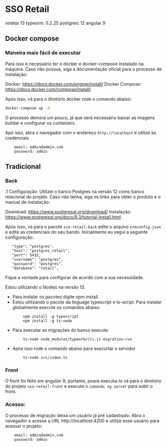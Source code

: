 
 # SSO Retail
nodejs 13
typeorm: 0.2.25 
postgres: 12
angular 9


## Docker compose
### Maneira mais fácil de executar

Para isso é necessário ter o docker e docker-compose instalado na máquina. Caso não possua, siga a documentação oficial para o processo de instalação: 

Docker: https://docs.docker.com/engine/install/
Docker Compose: https://docs.docker.com/compose/install/

Após isso, vá para o diretório docker rode o comando abaixo: 

```sh
docker-compose up -d
```

O processo demora um pouco, já que será necessário baixar as imagens buildar e configurar os containers. 

Apó isso, abra o navegador com o endereço ```http://localhost``` e utilize as credenciais 
```
    email: admin@admin.com
    password: admin
```

## Tradicional


### Back
.1 Configuração:
Utilizei o banco Postgres na versão 12 como banco relacional do projeto. Caso não tenha, siga os links para obter o produto e o manual de instalação: 

Download: https://www.postgresql.org/download/
Instalação: https://www.postgresql.org/docs/9.3/tutorial-install.html

Após isso, vá para o pacote ```sso-retail-back``` edite o arquivo ```ormconfig.json``` e edite as credenciais do seu bando. Inicialmente eu segui a seguinte configuração: 

```
   "type": "postgres",
   "host": "postgres_retail",
   "port": 5432,
   "username": "postgres",
   "password": "postgres",
   "database": "retail",     
```

Fique a vontade para configurar de acordo com a sua necessidade. 

Estou utilizando o Nodejs na versão 13. 
* Para instalar os pacotes digite npm install. 
* Estou utilizando o pacote da linguage typescript e ts-script. Para instalar globalmente execute os comandos abaixo: 
```
        npm install -g typescript
        npm install -g ts-node
```
* Para executar as migrações do banco execute: 
```
        ts-node node_modules/typeorm/cli.js migration:run
```
* Após isso rode o comando abaixo para execurtar o servidor
```
        ts-node src/index.ts
```  


### Front

O front foi feito em anguliar 9, portanto, poara executa-lo vá para o diretório do projeto ```sso-retail-front``` e execute o ```comando ng server``` para subir o front. 

    
### Acesso: 

O processo de migração deixa um usuário já pré cadastrado. Abra o navegador e acesse a URL http://localhost:4200 e utilize esse usuário para acessar o projeto: 
```
    email: admin@admin.com
    password: admin
```




